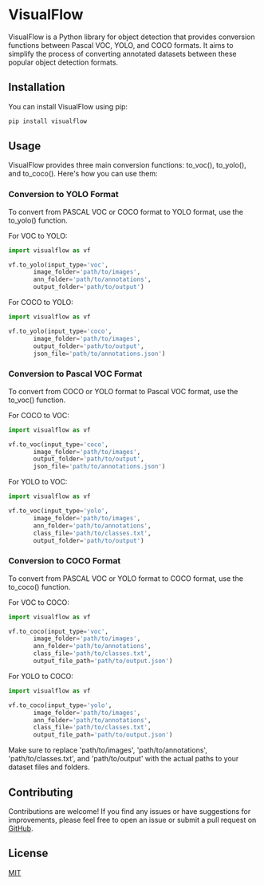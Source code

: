 # VisualFlow

VisualFlow is a Python library for object detection that provides conversion functions between Pascal VOC, YOLO, and COCO formats. It aims to simplify the process of converting annotated datasets between these popular object detection formats.

## Installation

You can install VisualFlow using pip:

```bash
pip install visualflow
```
## Usage

VisualFlow provides three main conversion functions: to_voc(), to_yolo(), and to_coco(). Here's how you can use them:

### Conversion to YOLO Format
To convert from PASCAL VOC or COCO format to YOLO format, use the to_yolo() function.

For VOC to YOLO:
```python
import visualflow as vf

vf.to_yolo(input_type='voc',
       image_folder='path/to/images',
       ann_folder='path/to/annotations',
       output_folder='path/to/output')
```
For COCO to YOLO:
```python
import visualflow as vf

vf.to_yolo(input_type='coco',
       image_folder='path/to/images',
       output_folder='path/to/output',
       json_file='path/to/annotations.json')
```

### Conversion to Pascal VOC Format
To convert from COCO or YOLO format to Pascal VOC format, use the to_voc() function.

For COCO to VOC:
```python
import visualflow as vf

vf.to_voc(input_type='coco',
       image_folder='path/to/images',
       output_folder='path/to/output',
       json_file='path/to/annotations.json')
```
For YOLO to VOC:
```python
import visualflow as vf

vf.to_voc(input_type='yolo',
       image_folder='path/to/images',
       ann_folder='path/to/annotations',
       class_file='path/to/classes.txt',
       output_folder='path/to/output')
```

### Conversion to COCO Format
To convert from PASCAL VOC or YOLO format to COCO format, use the to_coco() function.

For VOC to COCO:
```python
import visualflow as vf

vf.to_coco(input_type='voc',
       image_folder='path/to/images',
       ann_folder='path/to/annotations',
       class_file='path/to/classes.txt',
       output_file_path='path/to/output.json')
```
For YOLO to COCO:
```python
import visualflow as vf

vf.to_coco(input_type='yolo',
       image_folder='path/to/images',
       ann_folder='path/to/annotations',
       class_file='path/to/classes.txt',
       output_file_path='path/to/output.json')
```

Make sure to replace 'path/to/images', 'path/to/annotations', 'path/to/classes.txt', and 'path/to/output' with the actual paths to your dataset files and folders.

## Contributing

Contributions are welcome! If you find any issues or have suggestions for improvements, please feel free to open an issue or submit a pull request on [GitHub](https://github.com/Ojas-Sharma/VisualFlow).

## License

[MIT](https://choosealicense.com/licenses/mit/)